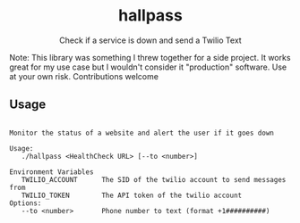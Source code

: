 <h1 align=center>hallpass</h1>

<p align=center>Check if a service is down and send a Twilio Text</p>

Note: This library was something I threw together for a side project. It works great for my use
case but I wouldn't consider it "production" software. Use at your own risk. Contributions welcome

## Usage

```

Monitor the status of a website and alert the user if it goes down

Usage:
   ./hallpass <HealthCheck URL> [--to <number>]

Environment Variables
   TWILIO_ACCOUNT      The SID of the twilio account to send messages from
   TWILIO_TOKEN        The API token of the twilio account
Options:
   --to <number>       Phone number to text (format +1##########)

```
